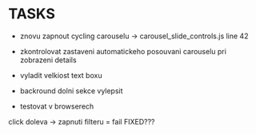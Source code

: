 # TASKS

- znovu zapnout cycling carouselu -> carousel_slide_controls.js line 42

- zkontrolovat zastaveni automatickeho posouvani carouselu pri zobrazeni details

- vyladit velkiost text boxu
- backround dolni sekce vylepsit

- testovat v browserech

 click doleva -> zapnuti filteru = fail FIXED???
